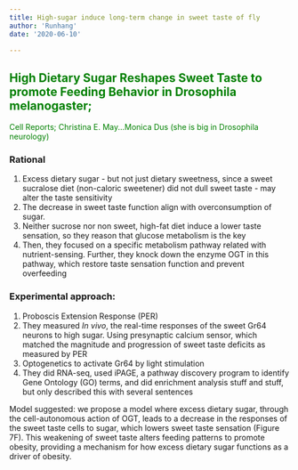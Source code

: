 ```yaml
---
title: High-sugar induce long-term change in sweet taste of fly
author: 'Runhang'
date: '2020-06-10'

---
```

## <font color=green>High Dietary Sugar Reshapes Sweet Taste to promote Feeding Behavior in Drosophila melanogaster;
Cell Reports; Christina E. May...Monica Dus (she is big in Drosophila neurology) </font>

### Rational
1. Excess dietary sugar - but not just dietary sweetness, since a sweet sucralose diet (non-caloric sweetener) did not dull sweet taste - may alter the taste sensitivity
2. The decrease in sweet taste function align with overconsumption of sugar.
3. Neither sucrose nor non sweet, high-fat diet induce a lower taste sensation, so they reason that glucose metabolism is the key
4. Then, they focused on a specific metabolism pathway related with nutrient-sensing. Further, they knock down the enzyme OGT in this pathway, which restore taste sensation function and prevent overfeeding

### Experimental approach:

1. Proboscis Extension Response (PER)
2. They measured *In vivo*, the real-time responses of the sweet Gr64 neurons to high sugar. Using presynaptic calcium sensor, which matched the magnitude and progression of sweet taste deficits as measured by PER
3. Optogenetics to activate Gr64 by light stimulation
4. They did RNA-seq, used iPAGE, a pathway discovery program to identify Gene Ontology (GO) terms, and did enrichment analysis stuff and stuff, but only described this with several sentences


Model suggested: we propose a model where excess dietary sugar, through the cell-autonomous action of OGT, leads to a decrease in the responses of the sweet taste cells to sugar, which lowers sweet taste sensation (Figure 7F). This weakening of sweet taste alters feeding patterns to promote obesity, providing a mechanism for how excess dietary sugar functions as a driver of obesity.
